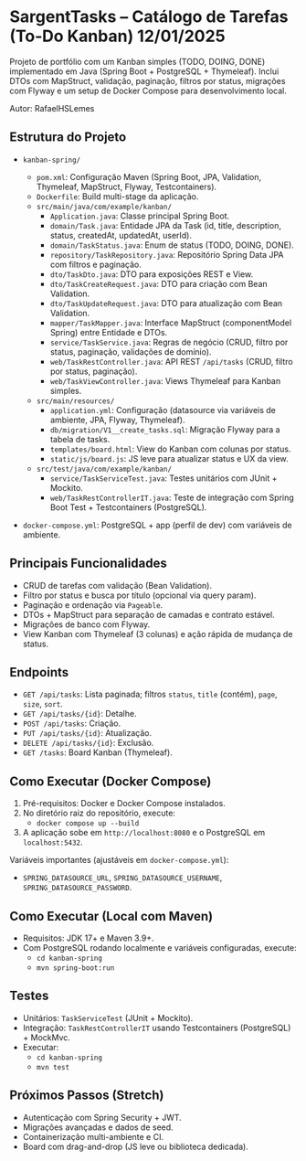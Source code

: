 # SargentTasks – Catálogo de Tarefas (To‑Do Kanban) 12/01/2025

Projeto de portfólio com um Kanban simples (TODO, DOING, DONE) implementado em Java (Spring Boot + PostgreSQL + Thymeleaf). Inclui DTOs com MapStruct, validação, paginação, filtros por status, migrações com Flyway e um setup de Docker Compose para desenvolvimento local.

Autor: RafaelHSLemes

## Estrutura do Projeto

- `kanban-spring/`
  - `pom.xml`: Configuração Maven (Spring Boot, JPA, Validation, Thymeleaf, MapStruct, Flyway, Testcontainers).
  - `Dockerfile`: Build multi-stage da aplicação.
  - `src/main/java/com/example/kanban/`
    - `Application.java`: Classe principal Spring Boot.
    - `domain/Task.java`: Entidade JPA da Task (id, title, description, status, createdAt, updatedAt, userId).
    - `domain/TaskStatus.java`: Enum de status (TODO, DOING, DONE).
    - `repository/TaskRepository.java`: Repositório Spring Data JPA com filtros e paginação.
    - `dto/TaskDto.java`: DTO para exposições REST e View.
    - `dto/TaskCreateRequest.java`: DTO para criação com Bean Validation.
    - `dto/TaskUpdateRequest.java`: DTO para atualização com Bean Validation.
    - `mapper/TaskMapper.java`: Interface MapStruct (componentModel Spring) entre Entidade e DTOs.
    - `service/TaskService.java`: Regras de negócio (CRUD, filtro por status, paginação, validações de domínio).
    - `web/TaskRestController.java`: API REST `/api/tasks` (CRUD, filtro por status, paginação).
    - `web/TaskViewController.java`: Views Thymeleaf para Kanban simples.
  - `src/main/resources/`
    - `application.yml`: Configuração (datasource via variáveis de ambiente, JPA, Flyway, Thymeleaf).
    - `db/migration/V1__create_tasks.sql`: Migração Flyway para a tabela de tasks.
    - `templates/board.html`: View do Kanban com colunas por status.
    - `static/js/board.js`: JS leve para atualizar status e UX da view.
  - `src/test/java/com/example/kanban/`
    - `service/TaskServiceTest.java`: Testes unitários com JUnit + Mockito.
    - `web/TaskRestControllerIT.java`: Teste de integração com Spring Boot Test + Testcontainers (PostgreSQL).

- `docker-compose.yml`: PostgreSQL + app (perfil de dev) com variáveis de ambiente.

## Principais Funcionalidades

- CRUD de tarefas com validação (Bean Validation).
- Filtro por status e busca por título (opcional via query param).
- Paginação e ordenação via `Pageable`.
- DTOs + MapStruct para separação de camadas e contrato estável.
- Migrações de banco com Flyway.
- View Kanban com Thymeleaf (3 colunas) e ação rápida de mudança de status.

## Endpoints

- `GET /api/tasks`: Lista paginada; filtros `status`, `title` (contém), `page`, `size`, `sort`.
- `GET /api/tasks/{id}`: Detalhe.
- `POST /api/tasks`: Criação.
- `PUT /api/tasks/{id}`: Atualização.
- `DELETE /api/tasks/{id}`: Exclusão.
- `GET /tasks`: Board Kanban (Thymeleaf).

## Como Executar (Docker Compose)

1. Pré-requisitos: Docker e Docker Compose instalados.
2. No diretório raiz do repositório, execute:
   - `docker compose up --build`
3. A aplicação sobe em `http://localhost:8080` e o PostgreSQL em `localhost:5432`.

Variáveis importantes (ajustáveis em `docker-compose.yml`):
- `SPRING_DATASOURCE_URL`, `SPRING_DATASOURCE_USERNAME`, `SPRING_DATASOURCE_PASSWORD`.

## Como Executar (Local com Maven)

- Requisitos: JDK 17+ e Maven 3.9+.
- Com PostgreSQL rodando localmente e variáveis configuradas, execute:
  - `cd kanban-spring`
  - `mvn spring-boot:run`

## Testes

- Unitários: `TaskServiceTest` (JUnit + Mockito).
- Integração: `TaskRestControllerIT` usando Testcontainers (PostgreSQL) + MockMvc.
- Executar:
  - `cd kanban-spring`
  - `mvn test`

## Próximos Passos (Stretch)

- Autenticação com Spring Security + JWT.
- Migrações avançadas e dados de seed.
- Containerização multi-ambiente e CI.
- Board com drag-and-drop (JS leve ou biblioteca dedicada).
